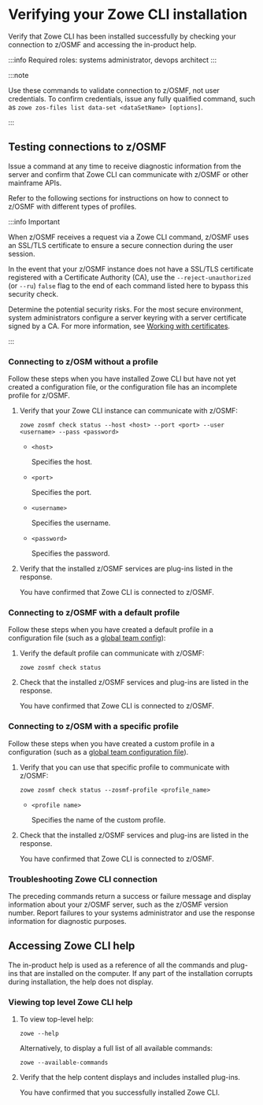 # Verifying your Zowe CLI installation

Verify that Zowe CLI has been installed successfully by checking your connection to z/OSMF and accessing the in-product help.

:::info Required roles: systems administrator, devops architect
:::

:::note

Use these commands to validate connection to z/OSMF, not user credentials. To confirm credentials, issue any fully qualified command, such as `zowe zos-files list data-set <dataSetName> [options]`.

:::

## Testing connections to z/OSMF

Issue a command at any time to receive diagnostic information from the server and confirm that Zowe CLI can communicate with z/OSMF or other mainframe APIs.

Refer to the following sections for instructions on how to connect to z/OSMF with different types of profiles.

:::info Important

When z/OSMF receives a request via a Zowe CLI command, z/OSMF uses an SSL/TLS certificate to ensure a secure connection during the user session.

In the event that your z/OSMF instance does not have a SSL/TLS certificate registered with a Certificate Authority (CA), use the `--reject-unauthorized` (or `--ru`) `false` flag to the end of each command listed here to bypass this security check.

Determine the potential security risks. For the most secure environment, system administrators configure a server keyring with a server certificate signed by a CA. For more information, see [Working with certificates](../user-guide/cli-using-working-certificates.md).

:::

### Connecting to z/OSM without a profile

Follow these steps when you have installed Zowe CLI but have not yet created a configuration file, or the configuration file has an incomplete profile for z/OSMF.

1. Verify that your Zowe CLI instance can communicate with z/OSMF:

    ```
    zowe zosmf check status --host <host> --port <port> --user <username> --pass <password>
    ```

    - `<host>`

        Specifies the host.

    - `<port>`

        Specifies the port.

    - `<username>`

        Specifies the username.

    - `<password>`

        Specifies the password.

2. Verify that the installed z/OSMF services are plug-ins listed in the response.

    You have confirmed that Zowe CLI is connected to z/OSMF.

### Connecting to z/OSMF with a default profile

Follow these steps when you have created a default profile in a configuration file (such as a [global team config](../user-guide/cli-using-initializing-team-configuration/)):

1. Verify the default profile can communicate with z/OSMF:

    ```
    zowe zosmf check status
    ```

2. Check that the installed z/OSMF services and plug-ins are listed in the response.

    You have confirmed that Zowe CLI is connected to z/OSMF.

### Connecting to z/OSM with a specific profile

Follow these steps when you have created a custom profile in a configuration (such as a [global team configuration file](../user-guide/cli-using-initializing-team-configuration/)).

1. Verify that you can use that specific profile to communicate with z/OSMF:

    ```
    zowe zosmf check status --zosmf-profile <profile_name>
    ```

    - `<profile name>`

        Specifies the name of the custom profile.

2. Check that the installed z/OSMF services and plug-ins are listed in the response.

    You have confirmed that Zowe CLI is connected to z/OSMF.

### Troubleshooting Zowe CLI connection

The preceding commands return a success or failure message and display information about your z/OSMF server, such as the z/OSMF version number. Report failures to your systems administrator and use the response information for diagnostic purposes.

## Accessing Zowe CLI help

The in-product help is used as a reference of all the commands and plug-ins that are installed on the computer. If any part of the installation corrupts during installation, the help does not display.

### Viewing top level Zowe CLI help

1. To view top-level help:

    ```
    zowe --help
    ```

    Alternatively, to display a full list of all available commands:

    ```
    zowe --available-commands
    ```

2. Verify that the help content displays and includes installed plug-ins.

    You have confirmed that you successfully installed Zowe CLI.
